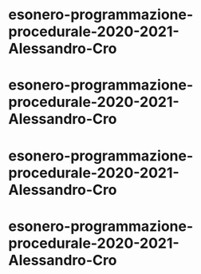 # esonero-programmazione-procedurale-2020-2021-Alessandro-Cro
# esonero-programmazione-procedurale-2020-2021-Alessandro-Cro
# esonero-programmazione-procedurale-2020-2021-Alessandro-Cro
# esonero-programmazione-procedurale-2020-2021-Alessandro-Cro
